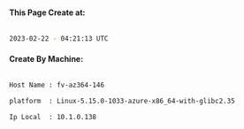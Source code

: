 
   
#### This Page Create at:

```bash

2023-02-22 - 04:21:13 UTC

```

#### Create By Machine:

```bash

Host Name : fv-az364-146

platform  : Linux-5.15.0-1033-azure-x86_64-with-glibc2.35

Ip Local  : 10.1.0.138

```

